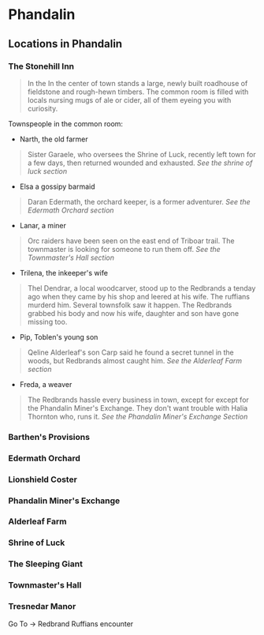 # Phandalin

## Locations in Phandalin
### The Stonehill Inn
> In the In the center of town stands a large, newly
> built roadhouse of fieldstone and rough-hewn timbers.
> The common room is filled with locals nursing mugs of ale or cider, all
> of them eyeing you with curiosity.

Townspeople in the common room:
- Narth, the old farmer
> Sister Garaele, who oversees the Shrine of Luck, recently left town for a few days,
> then returned wounded and exhausted.
> *See the shrine of luck section*
- Elsa a gossipy barmaid
> Daran Edermath, the orchard keeper, is a former adventurer.
> *See the Edermath Orchard section*
- Lanar, a miner
> Orc raiders have been seen on the east end of Triboar trail.
> The townmaster is looking for someone to run them off.
> *See the Townmaster's Hall section*
- Trilena, the inkeeper's wife
> Thel Dendrar, a local woodcarver, stood up to the Redbrands a tenday ago
> when they came by his shop and leered at his wife. The ruffians murderd him.
> Several townsfolk saw it happen. The Redbrands grabbed his body and now his wife,
> daughter and son have gone missing too.
- Pip, Toblen's young son
> Qeline Alderleaf's son Carp said he found a secret tunnel in the woods,
> but Redbrands  almost caught him.
> *See the Alderleaf Farm section*
- Freda, a weaver
> The Redbrands hassle every business in town, except for
> except for the Phandalin Miner's Exchange.
> They don't want trouble with Halia Thornton who, runs it.
> *See the Phandalin Miner's Exchange Section*

 ### Barthen's Provisions
 
 ### Edermath Orchard
 
 ### Lionshield Coster
 
 ### Phandalin Miner's Exchange
 
 ### Alderleaf Farm
 
 ### Shrine of Luck
 
 ### The Sleeping Giant
 
 ### Townmaster's Hall
 
 ### Tresnedar Manor
Go To &rightarrow; Redbrand Ruffians encounter
